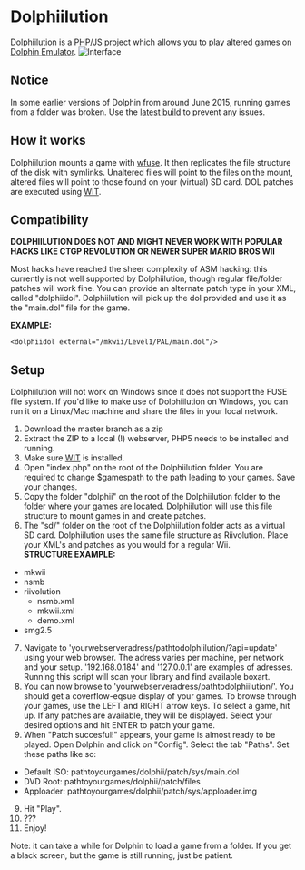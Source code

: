 Dolphiilution
====================
Dolphiilution is a PHP/JS project which allows you to play altered games on [Dolphin Emulator](https://github.com/dolphin-emu/dolphin).
![Interface](http://g2f.nl/0vrcp8p.png)

Notice
--------------------
In some earlier versions of Dolphin from around June 2015, running games from a folder was broken. Use the [latest build](https://dolphin-emu.org/download/) to prevent any issues.

How it works
--------------------
Dolphiilution mounts a game with [wfuse](http://wit.wiimm.de/wfuse/). It then replicates the file structure of the disk with symlinks.
Unaltered files will point to the files on the mount, altered files will point to those found on your (virtual) SD card.
DOL patches are executed using [WIT](http://wit.wiimm.de/wit/).

Compatibility
--------------------
**DOLPHIILUTION DOES NOT AND MIGHT NEVER WORK WITH POPULAR HACKS LIKE CTGP REVOLUTION OR NEWER SUPER MARIO BROS WII**

Most hacks have reached the sheer complexity of ASM hacking: this currently is not well supported by Dolphiilution, though
regular file/folder patches will work fine. You can provide an alternate patch type in your XML, called "dolphiidol".
Dolphiilution will pick up the dol provided and use it as the "main.dol" file for the game.

**EXAMPLE:**
```
<dolphiidol external="/mkwii/Level1/PAL/main.dol"/>
```

Setup
--------------------
Dolphiilution will not work on Windows since it does not support the FUSE file system. If you'd like to make use of Dolphiilution
on Windows, you can run it on a Linux/Mac machine and share the files in your local network.

1. Download the master branch as a zip
2. Extract the ZIP to a local (!) webserver, PHP5 needs to be installed and running.
3. Make sure [WIT](http://wit.wiimm.de/download.html) is installed.
4. Open "index.php" on the root of the Dolphiilution folder. You are required to change $gamespath to the path leading to your 
games. Save your changes.
5. Copy the folder "dolphii" on the root of the Dolphiilution folder to the folder where your games are located. Dolphiilution
will use this file structure to mount games in and create patches.
6. The "sd/" folder on the root of the Dolphiilution folder acts as a virtual SD card. Dolphiilution uses the same file structure
as Riivolution. Place your XML's and patches as you would for a regular Wii.  
  **STRUCTURE EXAMPLE:**
  * mkwii
  * nsmb
  * riivolution
    * nsmb.xml
    * mkwii.xml
    * demo.xml
  * smg2.5
7. Navigate to 'yourwebserveradress/pathtodolphiilution/?api=update' using your web browser. The adress varies per machine,
per network and your setup. '192.168.0.184' and '127.0.0.1' are examples of adresses. Running this script will scan your
library and find available boxart.
8. You can now browse to 'yourwebserveradress/pathtodolphiilution/'. You should get a coverflow-eqsue display of your games.
To browse through your games, use the LEFT and RIGHT arrow keys. To select a game, hit up. If any patches are available, they
will be displayed. Select your desired options and hit ENTER to patch your game.
9. When "Patch succesful!" appears, your game is almost ready to be played. Open Dolphin and click on "Config". Select the tab
"Paths". Set these paths like so:
  * Default ISO: pathtoyourgames/dolphii/patch/sys/main.dol
  * DVD Root: pathtoyourgames/dolphii/patch/files
  * Apploader: pathtoyourgames/dolphii/patch/sys/apploader.img
9. Hit "Play".
10. ???
11. Enjoy!

Note: it can take a while for Dolphin to load a game from a folder. If you get a black screen, but the game is still running,
just be patient.
